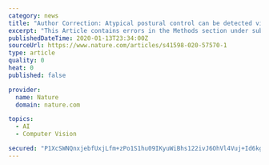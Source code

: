```yaml
---
category: news
title: "Author Correction: Atypical postural control can be detected via computer vision analysis in toddlers with autism spectrum disorder"
excerpt: "This Article contains errors in the Methods section under subheading ‘Diagnostic Assessments’. “The mean ADOS-T score was 18.81 (SD = 4.20).”"
publishedDateTime: 2020-01-13T23:34:00Z
sourceUrl: https://www.nature.com/articles/s41598-020-57570-1
type: article
quality: 0
heat: 0
published: false

provider:
  name: Nature
  domain: nature.com

topics:
  - AI
  - Computer Vision

secured: "P1XcSWNQnxjebfUxjLfm+zPo1S1hu09IKyuWiBhs122ivJ6OhVl4Vuj+Id6kgTtXDi7ky+iLvEOzkBe0ZYVADVapIbA8DujvAhlbKmIfPcfw7j7v1UTYB6JMPCFtdlhCGe8aqawewOEHptDu90HnCFtcMg7eKKewIAdASd8gm/Z417z1nUkgxPjfjs0aka1TKYcFLCYYPhKpX8Q0plH4quFYdM5YHyNxQVIiomgwFTddStO7uSaEmAb2dShlkhIcS+0oB6yfWIz2m3+AiDYyzYbFQ5+pr23AsmnV73uA5ds=;GBjwf9U2qtNI9UsIMzh81A=="
---
```


